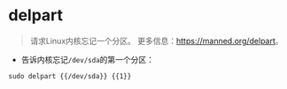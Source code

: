# delpart

> 请求Linux内核忘记一个分区。
> 更多信息：<https://manned.org/delpart>。

- 告诉内核忘记`/dev/sda`的第一个分区：

`sudo delpart {{/dev/sda}} {{1}}`